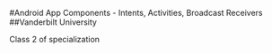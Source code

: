 #Android App Components - Intents, Activities, Broadcast Receivers
##Vanderbilt University

Class 2 of specialization
